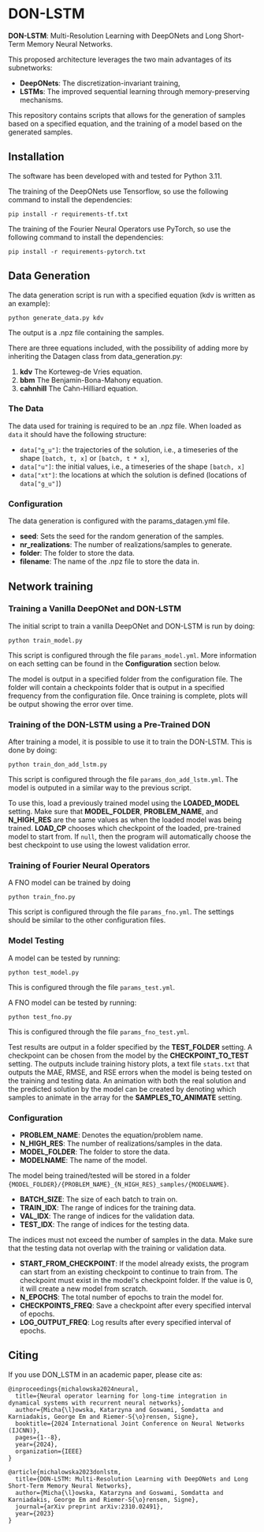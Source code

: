# DON-LSTM
**DON-LSTM**: Multi-Resolution Learning with DeepONets and Long Short-Term Memory Neural Networks.

This proposed architecture leverages the two main advantages of its subnetworks:
- **DeepONets**: The discretization-invariant training,
- **LSTMs**: The improved sequential learning through memory-preserving mechanisms.

This repository contains scripts that allows for the generation of samples based on a specified equation, and the training of a model based on the generated samples.

## Installation

The software has been developed with and tested for Python 3.11.

The training of the DeepONets use Tensorflow, so use the following command to install the dependencies:

```shell
pip install -r requirements-tf.txt
```

The training of the Fourier Neural Operators use PyTorch, so use the following command to install the dependencies:

```shell
pip install -r requirements-pytorch.txt
```

## Data Generation
The data generation script is run with a specified equation (kdv is written as an example):

```shell
python generate_data.py kdv
```

The output is a .npz file containing the samples.

There are three equations included, with the possibility of adding more by inheriting the Datagen class from data_generation.py:

1. **kdv** The Korteweg-de Vries equation.
2. **bbm** The Benjamin-Bona-Mahony equation.
3. **cahnhill** The Cahn-Hilliard equation.

### The Data

The data used for training is required to be an .npz file. When loaded as `data` it should have the following structure:
- `data["g_u"]`: the trajectories of the solution, i.e., a timeseries of the shape `[batch, t, x]` or `[batch, t * x]`,
- `data["u"]`: the initial values, i.e., a timeseries of the shape `[batch, x]`
- `data["xt"]`: the locations at which the solution is defined (locations of `data["g_u"]`)

### Configuration

The data generation is configured with the params_datagen.yml file.

* **seed**: Sets the seed for the random generation of the samples. 
* **nr_realizations**: The number of realizations/samples to generate. 
* **folder**: The folder to store the data. 
* **filename**: The name of the .npz file to store the data in. 

## Network training

### Training a Vanilla DeepONet and DON-LSTM

The initial script to train a vanilla DeepONet and DON-LSTM is run by doing:

```shell
python train_model.py
```

This script is configured through the file `params_model.yml`. More information on each setting can be found in the **Configuration** section below.

The model is output in a specified folder from the configuration file. The folder will contain a checkpoints folder that is output in a specified frequency from the configuration file. Once training is complete, plots will be output showing the error over time.

### Training of the DON-LSTM using a Pre-Trained DON

After training a model, it is possible to use it to train the DON-LSTM. This is done by doing:

```shell
python train_don_add_lstm.py
```

This script is configured through the file `params_don_add_lstm.yml`. The model is outputed in a similar way to the previous script.

To use this, load a previously trained model using the **LOADED_MODEL** setting. Make sure that **MODEL_FOLDER**, **PROBLEM_NAME**, and **N_HIGH_RES** are the same values as when the loaded model was being trained. **LOAD_CP** chooses which checkpoint of the loaded, pre-trained model to start from. If `null`, then the program will automatically choose the best checkpoint to use using the lowest validation error.

### Training of Fourier Neural Operators

A FNO model can be trained by doing

```shell
python train_fno.py
```

This script is configured through the file `params_fno.yml`. The settings should be similar to the other configuration files.

### Model Testing

A model can be tested by running:

```shell
python test_model.py
```

This is configured through the file `params_test.yml`.

A FNO model can be tested by running:

```shell
python test_fno.py
```

This is configured through the file `params_fno_test.yml`.

Test results are output in a folder specified by the **TEST_FOLDER** setting. A checkpoint can be chosen from the model by the **CHECKPOINT_TO_TEST** setting. The outputs include training history plots, a text file `stats.txt` that outputs the MAE, RMSE, and RSE errors when the model is being tested on the training and testing data. An animation with both the real solution and the predicted solution by the model can be created by denoting which samples to animate in the array for the **SAMPLES_TO_ANIMATE** setting.

### Configuration

* **PROBLEM_NAME**: Denotes the equation/problem name.
* **N_HIGH_RES**: The number of realizations/samples in the data. 
* **MODEL_FOLDER**: The folder to store the data. 
* **MODELNAME**: The name of the model. 

The model being trained/tested will be stored in a folder `{MODEL_FOLDER}/{PROBLEM_NAME}_{N_HIGH_RES}_samples/{MODELNAME}`.

* **BATCH_SIZE**: The size of each batch to train on.
* **TRAIN_IDX**: The range of indices for the training data. 
* **VAL_IDX**: The range of indices for the validation data. 
* **TEST_IDX**: The range of indices for the testing data. 

The indices must not exceed the number of samples in the data. Make sure that the testing data not overlap with the training or validation data.

* **START_FROM_CHECKPOINT**: If the model already exists, the program can start from an existing checkpoint to continue to train from. The checkpoint must exist in the model's checkpoint folder. If the value is 0, it will create a new model from scratch.
* **N_EPOCHS**: The total number of epochs to train the model for. 
* **CHECKPOINTS_FREQ**: Save a checkpoint after every specified interval of epochs. 
* **LOG_OUTPUT_FREQ**: Log results after every specified interval of epochs. 

## Citing

If you use DON_LSTM in an academic paper, please cite as:

```
@inproceedings{michalowska2024neural,
  title={Neural operator learning for long-time integration in dynamical systems with recurrent neural networks},
  author={Micha{\l}owska, Katarzyna and Goswami, Somdatta and Karniadakis, George Em and Riemer-S{\o}rensen, Signe},
  booktitle={2024 International Joint Conference on Neural Networks (IJCNN)},
  pages={1--8},
  year={2024},
  organization={IEEE}
}

@article{michalowska2023donlstm,
  title={DON-LSTM: Multi-Resolution Learning with DeepONets and Long Short-Term Memory Neural Networks},
  author={Micha{\l}owska, Katarzyna and Goswami, Somdatta and Karniadakis, George Em and Riemer-S{\o}rensen, Signe},
  journal={arXiv preprint arXiv:2310.02491},
  year={2023}
}
```
